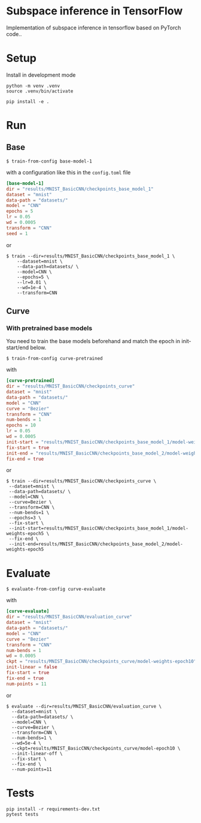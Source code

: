 # Subspace inference in TensorFlow
Implementation of subspace inference in tensorflow based on PyTorch code..

# Setup

Install in development mode

```shell
python -m venv .venv
source .venv/bin/activate

pip install -e .
```

# Run

## Base

```shell
$ train-from-config base-model-1
```
with a configuration like this in the `config.toml` file
```toml
[base-model-1]
dir = "results/MNIST_BasicCNN/checkpoints_base_model_1"
dataset = "mnist"
data-path = "datasets/"
model = "CNN"
epochs = 5
lr = 0.05
wd = 0.0005
transform = "CNN"
seed = 1
```
or
```shell
$ train --dir=results/MNIST_BasicCNN/checkpoints_base_model_1 \
    --dataset=mnist \
    --data-path=datasets/ \
    --model=CNN \
    --epochs=5 \
    --lr=0.01 \
    --wd=1e-4 \
    --transform=CNN 
```

## Curve
### With pretrained base models

You need to train the base models beforehand and match the epoch in init-start/end below.

```shell
$ train-from-config curve-pretrained
```
with 
```toml
[curve-pretrained]
dir = "results/MNIST_BasicCNN/checkpoints_curve"
dataset = "mnist"
data-path = "datasets/"
model = "CNN"
curve = "Bezier"
transform = "CNN"
num-bends = 1
epochs = 10
lr = 0.05
wd = 0.0005
init-start = "results/MNIST_BasicCNN/checkpoints_base_model_1/model-weights-epoch5"
fix-start = true
init-end = "results/MNIST_BasicCNN/checkpoints_base_model_2/model-weights-epoch5"
fix-end = true
```
or 
```shell
$ train --dir=results/MNIST_BasicCNN/checkpoints_curve \
 --dataset=mnist \
 --data-path=datasets/ \
 --model=CNN \
 --curve=Bezier \
 --transform=CNN \
 --num-bends=1 \
 --epochs=3 \
 --fix-start \
 --init-start=results/MNIST_BasicCNN/checkpoints_base_model_1/model-weights-epoch5 \
 --fix-end \
 --init-end=results/MNIST_BasicCNN/checkpoints_base_model_2/model-weights-epoch5
```

# Evaluate

```shell
$ evaluate-from-config curve-evaluate
```
with
```toml
[curve-evaluate]
dir = "results/MNIST_BasicCNN/evaluation_curve"
dataset = "mnist"
data-path = "datasets/"
model = "CNN"
curve = "Bezier"
transform = "CNN"
num-bends = 1
wd = 0.0005
ckpt = "results/MNIST_BasicCNN/checkpoints_curve/model-weights-epoch10"
init-linear = false
fix-start = true
fix-end = true
num-points = 11
```
or 
```shell
$ evaluate --dir=results/MNIST_BasicCNN/evaluation_curve \
  --dataset=mnist \
  --data-path=datasets/ \
  --model=CNN \
  --curve=Bezier \
  --transform=CNN \
  --num-bends=1 \
  --wd=5e-4 \
  --ckpt=results/MNIST_BasicCNN/checkpoints_curve/model-epoch10 \
  --init-linear-off \
  --fix-start \
  --fix-end \
  --num-points=11
```

# Tests

```shell
pip install -r requirements-dev.txt
pytest tests
```